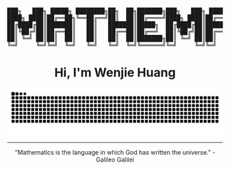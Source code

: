 <!-- The epic ASCII art stays! -->
<div align="center">
<pre>
███╗   ███╗ █████╗ ████████╗██╗  ██╗███████╗███╗   ███╗ █████╗ ████████╗██╗  ██████╗   ██████╗ 
████╗ ████║██╔══██╗╚══██╔══╝██║  ██║██╔════╝████╗ ████║██╔══██╗╚══██╔══╝██║ ██╔════╝  ██╔════╝ 
██╔████╔██║███████║   ██║   ███████║█████╗  ██╔████╔██║███████║   ██║   ██║ ██║       ╚█████╗  
██║╚██╔╝██║██╔══██║   ██║   ██╔══██║██╔══╝  ██║╚██╔╝██║██╔══██║   ██║   ██║ ██║        ╚═══██╗ 
██║ ╚═╝ ██║██║  ██║   ██║   ██║  ██║███████╗██║ ╚═╝ ██║██║  ██║   ██║   ██║ ╔═█████╝  ██████╔╝ 
╚═╝     ╚═╝╚═╝  ╚═╝   ╚═╝   ╚═╝  ╚═╝╚══════╝╚═╝     ╚═╝╚═╝  ╚═╝   ╚═╝   ╚═╝ ╚═════╝   ╚═════╝  
</pre>
</div>

<!-- Title in English, with your professional focus -->
<h1 align="center">Hi, I'm Wenjie Huang</h1>

<!-- The light version of the snake animation. Don't forget to change the username! -->
<div align="center">
  <img src="https://github.com/Michael-Jackson666/Michael-Jackson666/blob/output/github-contribution-grid-snake.svg" alt="snek" />
</div>

---
<!-- A fitting quote for a scientist -->
<p align="center">
  "Mathematics is the language in which God has written the universe." - Galileo Galilei
</p>
